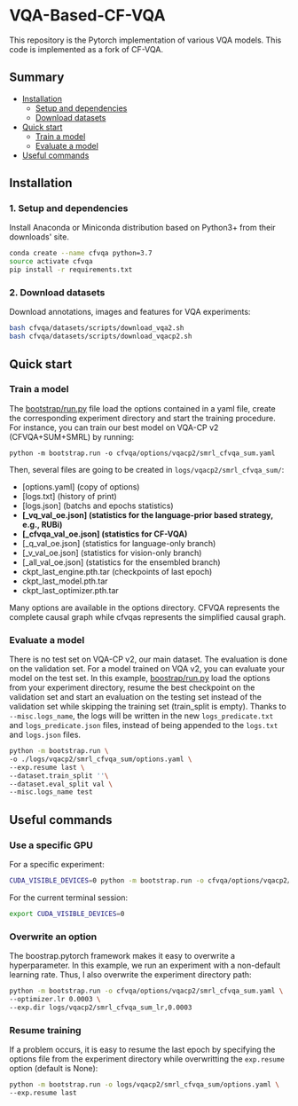 # VQA-Based-CF-VQA
This repository is the Pytorch implementation of various VQA models. This code is implemented as a fork of CF-VQA.

## Summary

* [Installation](#installation)
    * [Setup and dependencies](#1-setup-and-dependencies)
    * [Download datasets](#2-download-datasets)
* [Quick start](#quick-start)
    * [Train a model](#train-a-model)
    * [Evaluate a model](#evaluate-a-model)
* [Useful commands](#useful-commands)

## Installation


### 1. Setup and dependencies

Install Anaconda or Miniconda distribution based on Python3+ from their downloads' site.

```bash
conda create --name cfvqa python=3.7
source activate cfvqa
pip install -r requirements.txt
```

### 2. Download datasets

Download annotations, images and features for VQA experiments:
```bash
bash cfvqa/datasets/scripts/download_vqa2.sh
bash cfvqa/datasets/scripts/download_vqacp2.sh
```


## Quick start


### Train a model

The [bootstrap/run.py](https://github.com/Cadene/bootstrap.pytorch/blob/master/bootstrap/run.py) file load the options contained in a yaml file, create the corresponding experiment directory and start the training procedure. For instance, you can train our best model on VQA-CP v2 (CFVQA+SUM+SMRL) by running:
```bash?
python -m bootstrap.run -o cfvqa/options/vqacp2/smrl_cfvqa_sum.yaml
```
Then, several files are going to be created in `logs/vqacp2/smrl_cfvqa_sum/`:
- [options.yaml] (copy of options)
- [logs.txt] (history of print)
- [logs.json] (batchs and epochs statistics)
- **[\_vq\_val\_oe.json] (statistics for the language-prior based strategy, e.g., RUBi)**
- **[\_cfvqa\_val\_oe.json] (statistics for CF-VQA)**
- [\_q\_val\_oe.json] (statistics for language-only branch)
- [\_v\_val\_oe.json] (statistics for vision-only branch)
- [\_all\_val\_oe.json] (statistics for the ensembled branch)
- ckpt_last_engine.pth.tar (checkpoints of last epoch)
- ckpt_last_model.pth.tar
- ckpt_last_optimizer.pth.tar

Many options are available in the options directory. CFVQA represents the complete causal graph while cfvqas represents the simplified causal graph.

### Evaluate a model

There is no test set on VQA-CP v2, our main dataset. The evaluation is done on the validation set. For a model trained on VQA v2, you can evaluate your model on the test set. In this example, [boostrap/run.py](https://github.com/Cadene/bootstrap.pytorch/blob/master/bootstrap/run.py) load the options from your experiment directory, resume the best checkpoint on the validation set and start an evaluation on the testing set instead of the validation set while skipping the training set (train_split is empty). Thanks to `--misc.logs_name`, the logs will be written in the new `logs_predicate.txt` and `logs_predicate.json` files, instead of being appended to the `logs.txt` and `logs.json` files.
```bash
python -m bootstrap.run \
-o ./logs/vqacp2/smrl_cfvqa_sum/options.yaml \
--exp.resume last \
--dataset.train_split ''\
--dataset.eval_split val \
--misc.logs_name test 
```

## Useful commands


### Use a specific GPU

For a specific experiment:
```bash
CUDA_VISIBLE_DEVICES=0 python -m bootstrap.run -o cfvqa/options/vqacp2/smrl_cfvqa_sum.yaml
```

For the current terminal session:
```bash
export CUDA_VISIBLE_DEVICES=0
```

### Overwrite an option

The boostrap.pytorch framework makes it easy to overwrite a hyperparameter. In this example, we run an experiment with a non-default learning rate. Thus, I also overwrite the experiment directory path:
```bash
python -m bootstrap.run -o cfvqa/options/vqacp2/smrl_cfvqa_sum.yaml \
--optimizer.lr 0.0003 \
--exp.dir logs/vqacp2/smrl_cfvqa_sum_lr,0.0003
```

### Resume training

If a problem occurs, it is easy to resume the last epoch by specifying the options file from the experiment directory while overwritting the `exp.resume` option (default is None):
```bash
python -m bootstrap.run -o logs/vqacp2/smrl_cfvqa_sum/options.yaml \
--exp.resume last
```